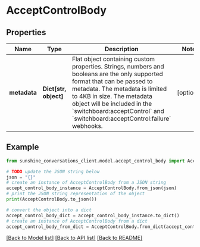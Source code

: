 # AcceptControlBody


## Properties

Name | Type | Description | Notes
------------ | ------------- | ------------- | -------------
**metadata** | **Dict[str, object]** | Flat object containing custom properties. Strings, numbers and booleans are the only supported format that can be passed to metadata. The metadata is limited to 4KB in size. The metadata object will be included in the &#x60;switchboard:acceptControl&#x60; and &#x60;switchboard:acceptControl:failure&#x60; webhooks. | [optional] 

## Example

```python
from sunshine_conversations_client.model.accept_control_body import AcceptControlBody

# TODO update the JSON string below
json = "{}"
# create an instance of AcceptControlBody from a JSON string
accept_control_body_instance = AcceptControlBody.from_json(json)
# print the JSON string representation of the object
print(AcceptControlBody.to_json())

# convert the object into a dict
accept_control_body_dict = accept_control_body_instance.to_dict()
# create an instance of AcceptControlBody from a dict
accept_control_body_from_dict = AcceptControlBody.from_dict(accept_control_body_dict)
```
[[Back to Model list]](../README.md#documentation-for-models) [[Back to API list]](../README.md#documentation-for-api-endpoints) [[Back to README]](../README.md)


